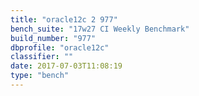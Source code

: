 ```yaml
---
title: "oracle12c 2 977"
bench_suite: "17w27 CI Weekly Benchmark"
build_number: "977"
dbprofile: "oracle12c"
classifier: ""
date: 2017-07-03T11:08:19
type: "bench"
---
```

